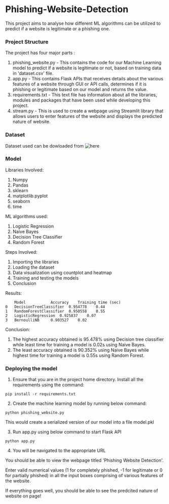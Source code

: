 # Phishing-Website-Detection

This project aims to analyse how different ML algorithms can be utilized to predict if a website is legitimate or a phishing one.

### Project Structure
The project has four major parts :

1. phishing_website.py - This contains the code for our Machine Learning model to predict if a website is legitimate or not, based on training data in 'dataset.csv' 			      file.
2. app.py - This contains Flask APIs that receives details about the various features of a website through GUI or API calls, determines if it is phishing or legitimate 	    based on our model and returns the value.
3. requirements.txt - This text file has information about all the libraries, modules and packages that have been used while developing this project.
4. stream.py - This is used to create a webpage using Streamlit library that allows users to enter features of the website and displays the predicted nature of 	       website.

### Dataset

Dataset used can be dowloaded from ![here](hhttps://www.kaggle.com/code/elgroup/mainnotebook-website/data) 

### Model
Libraries Involved: 

1. Numpy
2. Pandas
3. sklearn
4. matplotlib.pyplot
5. seaborn 
6. time

ML algorithms used:

1. Logistic Regression
2. Naive Bayes
3. Decision Tree Classifier
4. Random Forest

Steps Involved: 

1. Importing the libraries
2. Loading the dataset
3. Data visualization using countplot and heatmap
4. Training and testing the models
5. Conclusion

Results:
```
	Model			Accuracy	Training time (sec)
0	DecisionTreeClassifier	0.954778	0.44
1	RandomForestClassifier	0.950558	0.55
2	LogisticRegression	0.925837	0.07
3	BernoulliNB		0.903527	0.02
```

Conclusion:
1. The highest accuracy obtained is 95.478% using Decision tree classifier while least time for training a model is 0.02s using Naive Bayes.
2. The least accuracy obtained is 90.352% using Naive Bayes while highest time for training a model is 0.55s using Random Forest.

### Deploying the model

1. Ensure that you are in the project home directory. Install all the requirements using the command:
```
pip install -r requirements.txt
```
2. Create the machine learning model by running below command:
```
python phishing_website.py
```
This would create a serialized version of our model into a file model.pkl

3. Run app.py using below command to start Flask API
```
python app.py
```

4. You will be navigated to the appropriate URL

You should be able to view the webpage titled 'Phishing Website Detection'. 

Enter valid numerical values (1 for completely phished, -1 for legitimate or 0 for partially phished) in all the input boxes comprising of various features of the website.

If everything goes well, you should be able to see the predcited nature of website on page!
